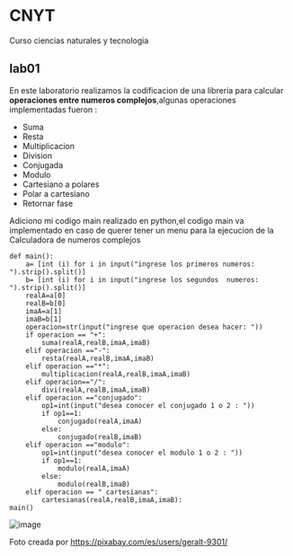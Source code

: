 # CNYT
Curso ciencias naturales y tecnologia 
## lab01 
En este laboratorio realizamos la codificacion de una libreria para calcular **operaciones entre numeros complejos**,algunas operaciones implementadas fueron :
- Suma
- Resta
- Multiplicacion
- Division
- Conjugada
- Modulo
- Cartesiano a polares
- Polar a cartesiano
- Retornar fase



Adiciono mi codigo main realizado en python,el codigo main va implementado en caso de querer tener un menu para la ejecucion de la Calculadora de numeros complejos 


```
def main():
    a= [int (i) for i in input("ingrese los primeros numeros: ").strip().split()]
    b= [int (i) for i in input("ingrese los segundos  numeros: ").strip().split()]
    realA=a[0]
    realB=b[0]
    imaA=a[1]
    imaB=b[1]
    operacion=str(input("ingrese que operacion desea hacer: "))
    if operacion == "+":
        suma(realA,realB,imaA,imaB)
    elif operacion =="-":
        resta(realA,realB,imaA,imaB)
    elif operacion =="*":
        multiplicacion(realA,realB,imaA,imaB)
    elif operacion=="/":
        divi(realA,realB,imaA,imaB)
    elif operacion =="conjugado":
        op1=int(input("desea conocer el conjugado 1 o 2 : "))
        if op1==1:
            conjugado(realA,imaA)
        else:
            conjugado(realB,imaB)
    elif operacion =="modulo":
        op1=int(input("desea conocer el modulo 1 o 2 : "))
        if op1==1:
            modulo(realA,imaA)
        else:
            modulo(realB,imaB)
    elif operacion == " cartesianas":
        cartesianas(realA,realB,imaA,imaB):
main()
```


 ![image](https://cdn.pixabay.com/photo/2015/11/15/07/47/geometry-1044090_960_720.jpg) 
 
 
 Foto creada por https://pixabay.com/es/users/geralt-9301/

